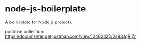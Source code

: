 # node-js-boilerplate

A boilerplate for Node.js projects.

postman collection: https://documenter.getpostman.com/view/12462422/2s93JqRjZr
